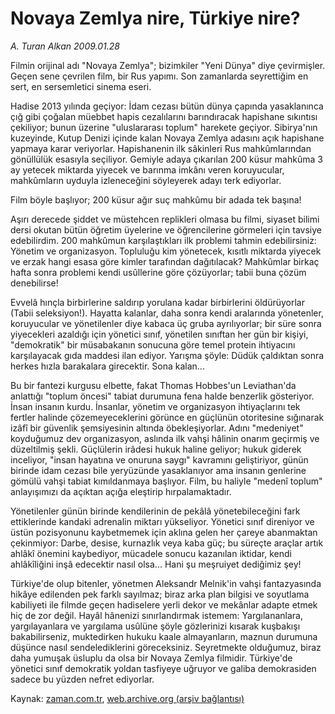 # Novaya Zemlya  nire, Türkiye nire?

*A. Turan Alkan 2009.01.28*

<tr><td class="metin" colspan="2" style="padding-top: 20px; padding-left: 5px; padding-right: 10px;">Filmin orijinal adı "Novaya Zemlya"; bizimkiler "Yeni Dünya" diye çevirmişler. Geçen sene çevrilen film, bir Rus yapımı. Son zamanlarda seyrettiğim en sert, en sersemletici sinema eseri.</td></tr><tr><td class="metin" colspan="2" style="padding-top: 20px; padding-left: 5px; padding-right: 10px;"><p>Hadise 2013 yılında geçiyor: İdam cezası bütün dünya çapında yasaklanınca çığ gibi çoğalan müebbet hapis cezalılarını barındıracak hapishane sıkıntısı çekiliyor; bunun üzerine "uluslararası toplum" harekete geçiyor. Sibirya'nın kuzeyinde, Kutup Denizi içinde kalan Novaya Zemlya adasını açık hapishane yapmaya karar veriyorlar. Hapishanenin ilk sâkinleri Rus mahkûmlarından gönüllülük esasıyla seçiliyor. Gemiyle adaya çıkarılan 200 küsur mahkûma 3 ay yetecek miktarda yiyecek ve barınma imkânı veren koruyucular, mahkûmların uyduyla izleneceğini söyleyerek adayı terk ediyorlar.
<p>Film böyle başlıyor; 200 küsur ağır suç mahkûmu bir adada tek başına!
<p>Aşırı derecede şiddet ve müstehcen replikleri olmasa bu filmi, siyaset bilimi dersi okutan bütün öğretim üyelerine ve öğrencilerine görmeleri için tavsiye edebilirdim. 200 mahkûmun karşılaştıkları ilk problemi tahmin edebilirsiniz: Yönetim ve organizasyon. Topluluğu kim yönetecek, kısıtlı miktarda yiyecek ve erzak hangi esasa göre kimler tarafından dağıtılacak? Mahkûmlar birkaç hafta sonra problemi kendi usûllerine göre çözüyorlar; tabii buna çözüm denebilirse!
<p>Evvelâ hınçla birbirlerine saldırıp yorulana kadar birbirlerini öldürüyorlar (Tabii seleksiyon!). Hayatta kalanlar, daha sonra kendi aralarında yönetenler, koruyucular ve yönetilenler diye kabaca üç gruba ayrılıyorlar; bir süre sonra yiyecekleri azaldığı için yönetici sınıf, yönetilen sınıftan her gün bir kişiyi, "demokratik" bir müsabakanın sonucuna göre temel protein ihtiyacını karşılayacak gıda maddesi ilan ediyor. Yarışma şöyle: Düdük çaldıktan sonra herkes hızla barakalara girecektir. Sona kalan...
<p>Bu bir fantezi kurgusu elbette, fakat Thomas Hobbes'un Leviathan'da anlattığı "toplum öncesi" tabiat durumuna fena halde benzerlik gösteriyor. İnsan insanın kurdu. İnsanlar, yönetim ve organizasyon ihtiyaçlarını tek fertler halinde çözemeyeceklerini görünce en güçlünün otoritesine sığınarak izâfî bir güvenlik şemsiyesinin altında öbekleşiyorlar. Adını "medeniyet" koyduğumuz dev organizasyon, aslında ilk vahşi hâlinin onarım geçirmiş ve düzeltilmiş şekli. Güçlülerin irâdesi hukuk haline geliyor; hukuk giderek inceliyor, "insan hayatına ve onuruna saygı" kavramını geliştiriyor, günün birinde idam cezası bile yeryüzünde yasaklanıyor ama insanın genlerine gömülü vahşi tabiat kımıldanmaya başlıyor. Film, bu haliyle "medenî toplum" anlayışımızı da açıktan açığa eleştirip hırpalamaktadır.
<p>Yönetilenler günün birinde kendilerinin de pekâlâ yönetebileceğini fark ettiklerinde kandaki adrenalin miktarı yükseliyor. Yönetici sınıf direniyor ve üstün pozisyonunu kaybetmemek için aklına gelen her çareye abanmaktan çekinmiyor: Darbe, desise, kurnazlık veya kaba güç; bu süreçte araçlar artık ahlâkî önemini kaybediyor, mücadele sonucu kazanılan iktidar, kendi ahlâkîliğini inşâ edecektir nasıl olsa... Hani şu meşruiyet dediğimiz şey!
<p>Türkiye'de olup bitenler, yönetmen Aleksandr Melnik'in vahşi fantazyasında hikâye edilenden pek farklı sayılmaz; biraz arka plan bilgisi ve soyutlama kabiliyeti ile filmde geçen hadiselere yerli dekor ve mekânlar adapte etmek hiç de zor değil. Hayâl hânenizi sınırlandırmak istemem: Yargılananlara, yargılayanlara ve yargılama usûlüne şöyle gözlerinizi kısarak kuşbakışı bakabilirseniz, muktedirken hukuku kaale almayanların, maznun durumuna düşünce nasıl sendelediklerini göreceksiniz. Seyretmekte olduğumuz, biraz daha yumuşak üsluplu da olsa bir Novaya Zemlya filmidir. Türkiye'de yönetici sınıf demokratik yoldan tasfiyeye uğruyor ve galiba demokrasiden sadece bu yüzden nefret ediyorlar.<br/></p></p></p></p></p></p></p></td></tr>

Kaynak: [zaman.com.tr](http://zaman.com.tr/yazar.do?yazino=808900), [web.archive.org (arşiv bağlantısı)](http://web.archive.org/web/20090207132950/http://zaman.com.tr:80/yazar.do?yazino=808900)
